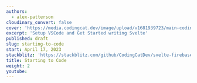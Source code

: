 ```yaml
---
authors:
  - alex-patterson
cloudinary_convert: false
cover: 'https://media.codingcat.dev/image/upload/v1681939723/main-codingcatdev-photo/courses/svelte/starting-to-code.png'
excerpt: 'Setup VSCode and Get Started writing Svelte'
published: draft
slug: starting-to-code
start: April 17, 2023
stackblitz: 'https://stackblitz.com/github/CodingCatDev/svelte-firebase-course/tree/03-starting-to-code?embed=1&file=apps/svelte-site/src/routes/%2Bpage.svelte'
title: Starting to Code
weight: 2
youtube:
---
```

